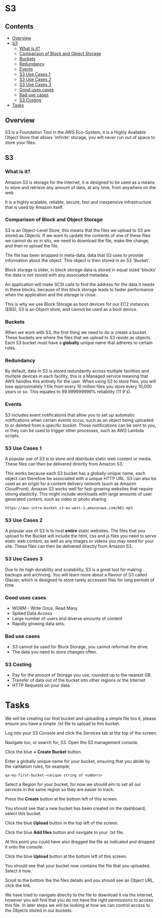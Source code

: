 # S3

<!--TOC_START-->
## Contents
- [Overview](#overview)
- [S3](#s3)
	- [What is it?](#what-is-it)
	- [Comparison of Block and Object Storage](#comparison-of-block-and-object-storage)
	- [Buckets](#buckets)
	- [Redundancy](#redundancy)
	- [Events](#events)
	- [S3 Use Cases 1](#s3-use-cases-1)
	- [S3 Use Cases 2](#s3-use-cases-2)
	- [S3 Use Cases 3](#s3-use-cases-3)
	- [Good uses cases](#good-uses-cases)
	- [Bad use cases](#bad-use-cases)
	- [S3 Costing](#s3-costing)
- [Tasks](#tasks)

<!--TOC_END-->
## Overview

S3 is a Foundation Tool in the AWS Eco-System, it is a Highly Available Object Store that allows 'infinite' storage, you will never run out of space to store your files.

## S3

### What is it?

Amazon S3 is storage for the internet, it is designed to be used as a means to store and retrieve any amount of data, at any time, from anywhere on the web

It is a highly scalable, reliable, secure, fast and inexpensive infrastructure that is used by Amazon itself.

### Comparison of Block and Object Storage

S3 is an Object-Level Store, this means that the files we upload to S3 are stored as Objects.  If we want to update the contents of one of these files we cannot do so in situ, we need to download the file, make the change, and then re upload the file.

The file has been wrapped in meta-data, data that S3 uses to provide information about the object.  This object is then stored in an S3 'Bucket'. 

Block storage is older, in block storage data is stored in equal sized 'blocks' the data is not stored with any associated metadata.

An application will make SCSI calls to find the address for the data it needs in these blocks, because of this block storage leads to faster performance when the application and the storage is close.

This is why we use Block Storage as boot devices for our EC2 instances (EBS), S3 is an Object store, and cannot be used as a boot device.

### Buckets
When we work with S3, the first thing we need to do is create a bucket.  These buckets are where the files that we upload to S3 reside as objects.  Each S3 bucket must have a **globally** unique name that adheres to certain rules.

### Redundancy
By default, data in S3 is stored redundantly across multiple facilities and multiple devices in each facility, this is a Managed service meaning that AWS handles this entirely for the user.  When using S3 to store files, you will lose approximately 1 file from every 10 million files you store every 10,000 years or so.  This equates to 99.999999999% reliability (11 9's).

### Events
S3 includes event notifications that allow you to set up automatic notifications when certain events occur, such as an object being uploaded to or deleted from a specific bucket. Those notifications can be sent to you, or they can be used to trigger other processes, such as AWS Lambda scripts.

### S3 Use Cases 1
A popular use of S3 is to store and distribute static web content or media. These files can then be delivered directly from Amazon S3.

This works because each S3 bucket has a globally unique name, each object can therefore be associated with a unique HTTP URL. S3 can also be used as an origin for a content delivery network (such as Amazon CloudFront). Amazon S3 works well for fast-growing websites that require strong elasticity. This might include workloads with large amounts of user generated content, such as video or photo sharing.

```
https://aws-intro-bucket.s3-eu-west-1.amazonaws.com/001.mp3
```

### S3 Use Cases 2
A popular use of S3 is to host **entire** static websites. The files that you upload to the Bucket will include the html, css and js files you need to serve static web content, as well as any images or videos you may need for your site.  These files can then be delivered directly from Amazon S3.

### S3 Use Cases 3
Due to its high durability and scalability, S3 is a great tool for making backups and archiving.  You will learn more about a flavour of S3 called Glacier, which is designed to store rarely accessed files for long periods of time.

### Good uses cases
- WORM - Write Once, Read Many
- Spiked Data Access
- Large number of users and diverse amounts of content
- Rapidly growing data sets.

### Bad use cases
- S3 cannot be used for Block Storage, you cannot reformat the drive.
- The data you need to store changes often.

### S3 Costing
- Pay for the amount of Storage you use, rounded up to the nearest GB.
- Transfer of data out of the bucket into other regions or the Internet
- HTTP Requests on your data.

# Tasks

We will be creating our first bucket and uploading a simple file too it, please ensure you have a simple .txt file to upload to this bucket.

Log into your S3 Console and click the Services tab at the top of the screen.

Navigate too, or search for, S3.  Open the S3 management console.

Click the blue 	**+ Create Bucket** button.

Enter a globally unique name for your bucket, ensuring that you abide by the validation rules, for example; 

```
qa-my-first-bucket-<unique string of numbers>
```

Select a Region for your bucket, for now we should aim to set all our services in the same region so they are easier to track.

Press the **Create** button at the bottom left of this screen.

You should see that a new bucket has been created on the dashboard, select this bucket.

Click the blue **Upload** button in the top left of the screen.

Click the blue **Add files** button and navigate to your .txt file.

At this point you could have also dragged the file as indicated and dropped it onto the console.

Click the blue **Upload** button at the bottom left of this screen.

You should see that your bucket now contains the file that you uploaded.  Select it now.

Scroll to the bottom the the files details and you should see an Object URL, click the link.

We have tried to navigate directly to the file to download it via the internet, however you will find that you do not have the right permissions to access this file.  In later steps we will be looking at how we can control access to the Objects stored in our buckets.
